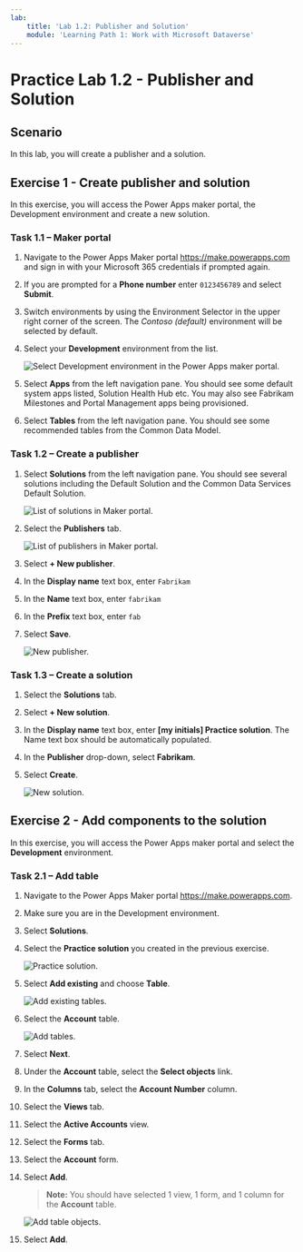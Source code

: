 ```yaml
---
lab:
    title: 'Lab 1.2: Publisher and Solution'
    module: 'Learning Path 1: Work with Microsoft Dataverse'
---
```


# Practice Lab 1.2 - Publisher and Solution

## Scenario

In this lab, you will create a publisher and a solution.

## Exercise 1 - Create publisher and solution

In this exercise, you will access the Power Apps maker portal, the Development environment and create a new solution.

### Task 1.1 – Maker portal

1. Navigate to the Power Apps Maker portal <https://make.powerapps.com> and sign in with your Microsoft 365 credentials if prompted again.

1. If you are prompted for a **Phone number** enter `0123456789` and select **Submit**.

1. Switch environments by using the Environment Selector in the upper right corner of the screen. The *Contoso (default)* environment will be selected by default.

1. Select your **Development** environment from the list.

    ![Select Development environment in the Power Apps maker portal.](../media/select-dev-environment.png)

1. Select **Apps** from the left navigation pane. You should see some default system apps listed, Solution Health Hub etc. You may also see Fabrikam Milestones and Portal Management apps being provisioned.

1. Select **Tables** from the left navigation pane. You should see some recommended tables from the Common Data Model.

### Task 1.2 – Create a publisher

1. Select **Solutions** from the left navigation pane. You should see several solutions including the Default Solution and the Common Data Services Default Solution.

    ![List of solutions in Maker portal.](../media/solutions-list.png)

1. Select the **Publishers** tab.

    ![List of publishers in Maker portal.](../media/publishers-list.png)

1. Select **+ New publisher**.

1. In the **Display name** text box, enter `Fabrikam`

1. In the **Name** text box, enter `fabrikam`

1. In the **Prefix** text box, enter `fab`

1. Select **Save**.

    ![New publisher.](../media/new-publisher.png)

### Task 1.3 – Create a solution

1. Select the **Solutions** tab.

1. Select **+ New solution**.

1. In the **Display name** text box, enter **[my initials] Practice solution**. The Name text box should be automatically populated.

1. In the **Publisher** drop-down, select **Fabrikam**.

1. Select **Create**.

    ![New solution.](../media/new-solution.png)

## Exercise 2 - Add components to the solution

In this exercise, you will access the Power Apps maker portal and select the **Development** environment.

### Task 2.1 – Add table

1. Navigate to the Power Apps Maker portal <https://make.powerapps.com>.

1. Make sure you are in the Development environment.

1. Select **Solutions**.

1. Select the **Practice solution** you created in the previous exercise.

    ![Practice solution.](../media/practice-solution.png)

1. Select **Add existing** and choose **Table**.

    ![Add existing tables.](../media/add-existing.png)

1. Select the **Account** table.

    ![Add tables.](../media/add-tables.png)

1. Select **Next**.

1. Under the **Account** table, select the **Select objects** link.

1. In the **Columns** tab, select the **Account Number** column.

1. Select the **Views** tab.

1. Select the **Active Accounts** view.

1. Select the **Forms** tab.

1. Select the **Account** form.

1. Select **Add**.

    > **Note:** You should have selected 1 view, 1 form, and 1 column for the **Account** table.

    ![Add table objects.](../media/add-objects.png)

1. Select **Add**.
